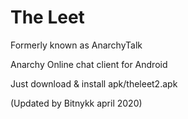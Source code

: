 <h1>The Leet</h1>
<p>Formerly known as AnarchyTalk<p>
<p>Anarchy Online chat client for Android</p>
<p>Just download & install apk/theleet2.apk<p>
<p>(Updated by Bitnykk april 2020)</p>